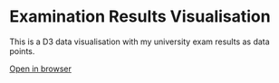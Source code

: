 # Examination Results Visualisation
This is a D3 data visualisation with my university exam results as data points.

[Open in browser](https://iamfranco.github.io/results_visualise/)
